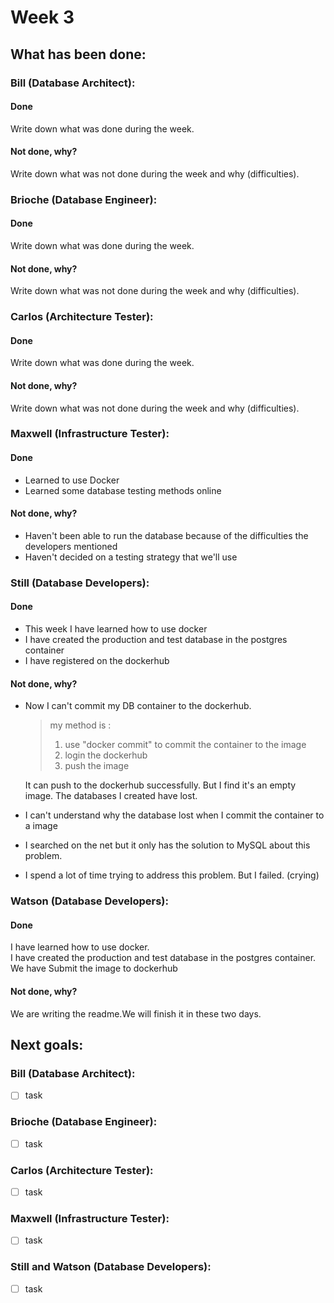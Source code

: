 # Week 3

## What has been done:

### Bill (Database Architect):

#### Done
Write down what was done during the week.

#### Not done, why?
Write down what was not done during the week and why (difficulties).


### Brioche (Database Engineer):

#### Done
Write down what was done during the week.

#### Not done, why?
Write down what was not done during the week and why (difficulties).


### Carlos (Architecture Tester):

#### Done
Write down what was done during the week.

#### Not done, why?
Write down what was not done during the week and why (difficulties).


### Maxwell (Infrastructure Tester):

#### Done
- Learned to use Docker
- Learned some database testing methods online

#### Not done, why?
- Haven't been able to run the database because of the difficulties the developers mentioned
- Haven't decided on a testing strategy that we'll use

### Still (Database Developers):

#### Done
-  This week I have learned how to use docker 
- I have created the production and test database in the postgres container
- I have registered on the dockerhub

#### Not done, why?
- Now I can't commit my DB container to the dockerhub.

  > my method is :
  >
  > 1.  use  "docker commit" to commit the container to the image
  > 2. login the dockerhub
  > 3. push the image

  It can push to the dockerhub successfully. But I find it's an empty image. The databases I created  have lost.

- I can't  understand why the database lost when I commit the container to a image

- I searched on the net but it only has the solution to MySQL about this problem.

- I spend a lot of time trying to address this problem. But I failed. (crying) 


### Watson  (Database Developers):

#### Done
I have learned how to use docker.\
I have created the production and test database in the postgres container.\
We have Submit the image to dockerhub

#### Not done, why?
We are writing the readme.We will finish it in these two days.


## Next goals:

### Bill (Database Architect):

- [ ] task

### Brioche (Database Engineer):

- [ ] task

### Carlos (Architecture Tester):

- [ ] task

### Maxwell (Infrastructure Tester):

- [ ] task

### Still and Watson (Database Developers):

- [ ] task
